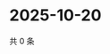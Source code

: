# 2025-10-20

共 0 条

<!-- BEGIN ZHIHUVIDEO -->
<!-- 最后更新时间 Mon Oct 20 2025 19:10:40 GMT+0800 (China Standard Time) -->

<!-- END ZHIHUVIDEO -->

